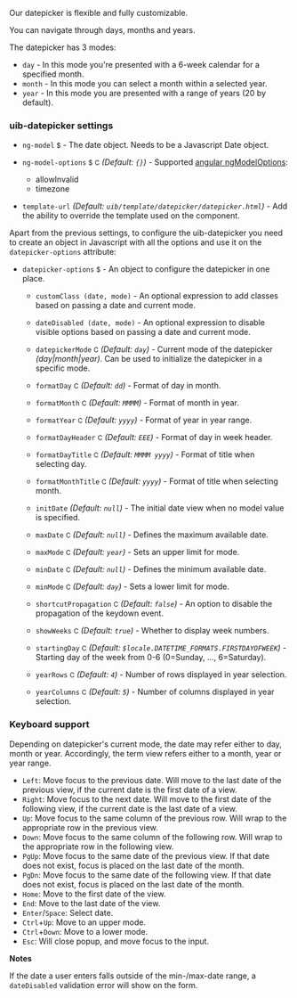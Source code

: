 Our datepicker is flexible and fully customizable.

You can navigate through days, months and years.

The datepicker has 3 modes:

* `day` - In this mode you're presented with a 6-week calendar for a specified month.
* `month` - In this mode you can select a month within a selected year.
* `year` - In this mode you are presented with a range of years (20 by default).

### uib-datepicker settings

* `ng-model`
  <small class="badge">$</small>
  <i class="glyphicon glyphicon-eye-open"></i> -
  The date object. Needs to be a Javascript Date object.

* `ng-model-options`
  <small class="badge">$</small>
  <small class="badge">C</small>
  _(Default: `{}`)_ -
  Supported [angular ngModelOptions](https://docs.angularjs.org/api/ng/directive/ngModelOptions):
  * allowInvalid
  * timezone

* `template-url`
  _(Default: `uib/template/datepicker/datepicker.html`)_ -
  Add the ability to override the template used on the component.

Apart from the previous settings, to configure the uib-datepicker you need to create an object in Javascript with all the options and use it on the `datepicker-options` attribute:

* `datepicker-options`
  <small class="badge">$</small> -
  An object to configure the datepicker in one place.

  * `customClass (date, mode)` -
    An optional expression to add classes based on passing a date and current mode.

  * `dateDisabled (date, mode)` -
    An optional expression to disable visible options based on passing a date and current mode.

  * `datepickerMode`
    <small class="badge">C</small>
    <i class="glyphicon glyphicon-eye-open"></i>
    _(Default: `day`)_ -
    Current mode of the datepicker _(day|month|year)_. Can be used to initialize the datepicker in a specific mode.

  * `formatDay`
    <small class="badge">C</small>
    _(Default: `dd`)_ -
    Format of day in month.

  * `formatMonth`
    <small class="badge">C</small>
    _(Default: `MMMM`)_ -
    Format of month in year.

  * `formatYear`
    <small class="badge">C</small>
    _(Default: `yyyy`)_ -
    Format of year in year range.

  * `formatDayHeader`
    <small class="badge">C</small>
    _(Default: `EEE`)_ -
    Format of day in week header.

  * `formatDayTitle`
    <small class="badge">C</small>
    _(Default: `MMMM yyyy`)_ -
    Format of title when selecting day.

  * `formatMonthTitle`
    <small class="badge">C</small>
    _(Default: `yyyy`)_ -
    Format of title when selecting month.

  * `initDate`
    <i class="glyphicon glyphicon-eye-open"></i>
    _(Default: `null`)_ -
    The initial date view when no model value is specified.

  * `maxDate`
    <small class="badge">C</small>
    <i class="glyphicon glyphicon-eye-open"></i>
    _(Default: `null`)_ -
    Defines the maximum available date.

  * `maxMode`
    <small class="badge">C</small>
      <i class="glyphicon glyphicon-eye-open"></i>
    _(Default: `year`)_ -
    Sets an upper limit for mode.

  * `minDate`
    <small class="badge">C</small>
    <i class="glyphicon glyphicon-eye-open"></i>
    _(Default: `null`)_ -
    Defines the minimum available date.

  * `minMode`
    <small class="badge">C</small>
    <i class="glyphicon glyphicon-eye-open"></i>
    _(Default: `day`)_ -
    Sets a lower limit for mode.

  * `shortcutPropagation`
    <small class="badge">C</small>
    _(Default: `false`)_ -
    An option to disable the propagation of the keydown event.

  * `showWeeks`
    <small class="badge">C</small>
    _(Default: `true`)_ -
    Whether to display week numbers.

  * `startingDay`
    <small class="badge">C</small>
    *(Default: `$locale.DATETIME_FORMATS.FIRSTDAYOFWEEK`)* -
    Starting day of the week from 0-6 (0=Sunday, ..., 6=Saturday).

  * `yearRows`
    <small class="badge">C</small>
    _(Default: `4`)_ -
    Number of rows displayed in year selection.

  * `yearColumns`
    <small class="badge">C</small>
    _(Default: `5`)_ -
  Number of columns displayed in year selection.

### Keyboard support

Depending on datepicker's current mode, the date may refer either to day, month or year. Accordingly, the term view refers either to a month, year or year range.

 * `Left`: Move focus to the previous date. Will move to the last date of the previous view, if the current date is the first date of a view.
 * `Right`: Move focus to the next date. Will move to the first date of the following view, if the current date is the last date of a view.
 * `Up`: Move focus to the same column of the previous row. Will wrap to the appropriate row in the previous view.
 * `Down`: Move focus to the same column of the following row. Will wrap to the appropriate row in the following view.
 * `PgUp`: Move focus to the same date of the previous view. If that date does not exist, focus is placed on the last date of the month.
 * `PgDn`: Move focus to the same date of the following view. If that date does not exist, focus is placed on the last date of the month.
 * `Home`: Move to the first date of the view.
 * `End`: Move to the last date of the view.
 * `Enter`/`Space`: Select date.
 * `Ctrl`+`Up`: Move to an upper mode.
 * `Ctrl`+`Down`: Move to a lower mode.
 * `Esc`: Will close popup, and move focus to the input.

**Notes**

If the date a user enters falls outside of the min-/max-date range, a `dateDisabled` validation error will show on the form.
